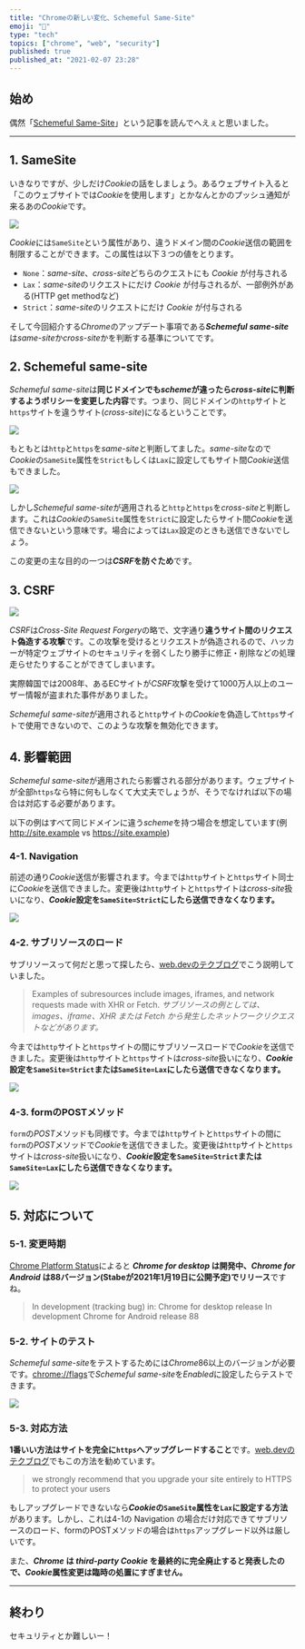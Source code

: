 ```yaml
---
title: "Chromeの新しい変化、Schemeful Same-Site"
emoji: "🌟"
type: "tech"
topics: ["chrome", "web", "security"]
published: true
published_at: "2021-02-07 23:28"
---
```


## 始め
偶然「[Schemeful Same-Site](https://web.dev/schemeful-samesite/)」という記事を読んでへえぇと思いました。

---

## 1. SameSite

いきなりですが、少しだけ*Cookie*の話をしましょう。あるウェブサイト入ると「このウェブサイトでは*Cookie*を使用します」とかなんとかのプッシュ通知が来るあの*Cookie*です。

![](https://storage.googleapis.com/zenn-user-upload/692nbeazx5yaiqfajucalsg4rstf)

*Cookie*には`SameSite`という属性があり、違うドメイン間の*Cookie*送信の範囲を制限することができます。この属性は以下３つの値をとります。

- `None`：*same-site*、*cross-site*どちらのクエストにも *Cookie* が付与される
- `Lax`：*same-site*のリクエストにだけ *Cookie* が付与されるが、一部例外がある(HTTP get methodなど)
- `Strict`：*same-site*のリクエストにだけ *Cookie* が付与される

そして今回紹介する*Chrome*のアップデート事項である***Schemeful same-site***は*same-site*か*cross-site*かを判断する基準についてです。

## 2. Schemeful same-site

*Schemeful same-site*は**同じドメインでも*scheme*が違ったら*cross-site*に判断するようポリシーを変更した内容**です。つまり、同じドメインの`http`サイトと`https`サイトを違うサイト(*cross-site*)になるということです。

![](https://storage.googleapis.com/zenn-user-upload/r9inngicuze2p7uwosdlgk5tn1at)

もともとは`http`と`https`を*same-site*と判断してました。*same-site*なので*Cookie*の`SameSite`属性を`Strict`もしくは`Lax`に設定してもサイト間*Cookie*送信もできました。

![](https://storage.googleapis.com/zenn-user-upload/xggg97uho3d1e2o8s0udlux3n2r7)

しかし*Schemeful same-site*が適用されると`http`と`https`を*cross-site*と判断します。これは*Cookie*の`SameSite`属性を`Strict`に設定したらサイト間*Cookie*を送信できないという意味です。場合によっては`Lax`設定のときも送信できないでしょう。

この変更の主な目的の一つは***CSRF*を防ぐため**です。


## 3. CSRF

![](https://storage.googleapis.com/zenn-user-upload/r10kfkpgt0ufo8uu99b1nc1wsrau)

*CSRF*は*Cross-Site Request Forgery*の略で、文字通り**違うサイト間のリクエスト偽造する攻撃**です。この攻撃を受けるとリクエストが偽造されるので、ハッカーが特定ウェブサイトのセキュリティを弱くしたり勝手に修正・削除などの処理走らせたりすることができてしまいます。

実際韓国では2008年、あるECサイトが*CSRF*攻撃を受けて1000万人以上のユーザー情報が盗まれた事件がありました。

*Schemeful same-site*が適用されると`http`サイトの*Cookie*を偽造して`https`サイトで使用できないので、このような攻撃を無効化できます。


## 4. 影響範囲

*Schemeful same-site*が適用されたら影響される部分があります。ウェブサイトが全部`https`なら特に何もしなくて大丈夫でしょうが、そうでなければ以下の場合は対応する必要があります。

以下の例はすべて同じドメインに違う*scheme*を持つ場合を想定しています(例 http://site.example vs https://site.example)

### 4-1. Navigation

前述の通り*Cookie*送信が影響されます。今までは`http`サイトと`https`サイト同士に*Cookie*を送信できました。変更後は`http`サイトと`https`サイトは*cross-site*扱いになり、***Cookie*設定を`SameSite=Strict`にしたら送信できなくなります。**

![](https://storage.googleapis.com/zenn-user-upload/rumklf4u3xzs6p7zci599vf7j6fn)

### 4-2. サブリソースのロード

サブリソースって何だと思って探したら、[web.devのテクブログ](https://web.dev/schemeful-samesite/#loading-subresources)でこう説明していました。

> Examples of subresources include images, iframes, and network requests made with XHR or Fetch.
> *サブリソースの例としては、images、iframe、XHR または Fetch から発生したネットワークリクエストなどがあります。*

今までは`http`サイトと`https`サイトの間にサブリソースロードで*Cookie*を送信できました。変更後は`http`サイトと`https`サイトは*cross-site*扱いになり、***Cookie*設定を`SameSite=Strict`または`SameSite=Lax`にしたら送信できなくなります。**

![](https://storage.googleapis.com/zenn-user-upload/bcu6vxbs2lt7rs40u00ewy35j6k6)

### 4-3. formのPOSTメソッド

`form`の*POST*メソッドも同様です。今までは`http`サイトと`https`サイトの間に`form`の*POST*メソッドで*Cookie*を送信できました。変更後は`http`サイトと`https`サイトは*cross-site*扱いになり、***Cookie*設定を`SameSite=Strict`または`SameSite=Lax`にしたら送信できなくなります。**

![](https://storage.googleapis.com/zenn-user-upload/6540vs42g3mfwzdphm1hfvgqs9eh)


## 5. 対応について

### 5-1. 変更時期

[Chrome Platform Status](https://chromestatus.com/feature/5096179480133632)によると ***Chrome for desktop* は開発中、*Chrome for Android* は88バージョン(Stabeが2021年1月19日に公開予定)でリリース**ですね。

>In development (tracking bug) in:
>Chrome for desktop release In development
Chrome for Android release 88

### 5-2. サイトのテスト

*Schemeful same-site*をテストするためには*Chrome*86以上のバージョンが必要です。[chrome://flags](chrome://flags/#schemeful-same-site)で*Schemeful same-site*を*Enabled*に設定したらテストできます。

![](https://storage.googleapis.com/zenn-user-upload/aias96j1efi7lny2ukdfa170cmxz)

### 5-3. 対応方法

**1番いい方法はサイトを完全に`https`へアップグレードすること**です。[web.devのテクブログ](https://web.dev/schemeful-samesite/#what-if-i-can't-upgrade-to-https)でもこの方法を勧めています。

>we strongly recommend that you upgrade your site entirely to HTTPS to protect your users

もしアップグレードできないなら***Cookie*の`SameSite`属性を`Lax`に設定する方法**があります。しかし、これは4-1の Navigation の場合だけ対応できてサブリソースのロード、formのPOSTメソッドの場合は`https`アップグレード以外は厳しいです。

また、***Chrome* は *third-party Cookie* を最終的に完全廃止すると発表したので、*Cookie*属性変更は臨時の処置にすぎません。**

---

## 終わり
セキュリティとか難しいー！